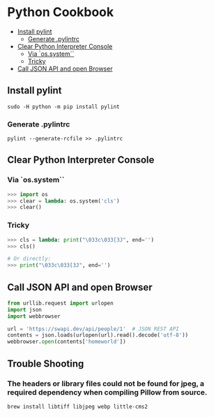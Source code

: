 # Python Cookbook

<!-- @import "[TOC]" {cmd="toc" depthFrom=2 depthTo=6 orderedList=false} -->

<!-- code_chunk_output -->

- [Install pylint](#install-pylint)
  - [Generate .pylintrc](#generate-pylintrc)
- [Clear Python Interpreter Console](#clear-python-interpreter-console)
  - [Via `os.system``](#via-ossystem)
  - [Tricky](#tricky)
- [Call JSON API and open Browser](#call-json-api-and-open-browser)

<!-- /code_chunk_output -->

## Install pylint

    sudo -H python -m pip install pylint

### Generate .pylintrc

    pylint --generate-rcfile >> .pylintrc

## Clear Python Interpreter Console

### Via `os.system``

```python
>>> import os
>>> clear = lambda: os.system('cls')
>>> clear()
```

### Tricky

```python
>>> cls = lambda: print("\033c\033[3J", end='')
>>> cls()
```

```python
# Or directly:
>>> print("\033c\033[3J", end='')
```

## Call JSON API and open Browser

```Python
from urllib.request import urlopen
import json
import webbrowser

url = 'https://swapi.dev/api/people/1'  # JSON REST API
contents = json.loads(urlopen(url).read().decode('utf-8'))
webbrowser.open(contents['homeworld'])
```

## Trouble Shooting

### The headers or library files could not be found for jpeg, a required dependency when compiling Pillow from source.

```bash
brew install libtiff libjpeg webp little-cms2
```
